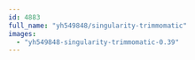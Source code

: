 ```yaml
---
id: 4883
full_name: "yh549848/singularity-trimmomatic"
images: 
  - "yh549848-singularity-trimmomatic-0.39"
---
```

